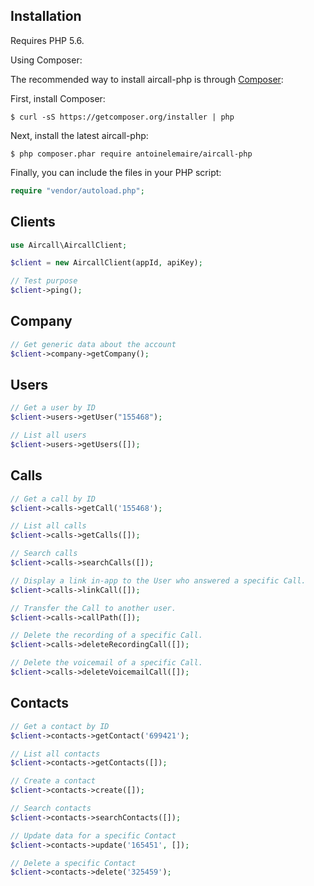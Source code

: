 ## Installation

Requires PHP 5.6.

Using Composer:

The recommended way to install aircall-php is through [Composer](https://getcomposer.org):

First, install Composer:

```
$ curl -sS https://getcomposer.org/installer | php
```

Next, install the latest aircall-php:

```
$ php composer.phar require antoinelemaire/aircall-php
```

Finally, you can include the files in your PHP script:

```php
require "vendor/autoload.php";
```

## Clients

```php
use Aircall\AircallClient;

$client = new AircallClient(appId, apiKey);

// Test purpose
$client->ping();
```

## Company

```php
// Get generic data about the account
$client->company->getCompany();
```

## Users

```php
// Get a user by ID
$client->users->getUser("155468");

// List all users
$client->users->getUsers([]);
```

## Calls

```php
// Get a call by ID
$client->calls->getCall('155468');

// List all calls
$client->calls->getCalls([]);

// Search calls
$client->calls->searchCalls([]);

// Display a link in-app to the User who answered a specific Call.
$client->calls->linkCall([]);

// Transfer the Call to another user.
$client->calls->callPath([]);

// Delete the recording of a specific Call.
$client->calls->deleteRecordingCall([]);

// Delete the voicemail of a specific Call.
$client->calls->deleteVoicemailCall([]);
```

## Contacts

```php
// Get a contact by ID
$client->contacts->getContact('699421');

// List all contacts
$client->contacts->getContacts([]);

// Create a contact
$client->contacts->create([]);

// Search contacts
$client->contacts->searchContacts([]);

// Update data for a specific Contact
$client->contacts->update('165451', []);

// Delete a specific Contact
$client->contacts->delete('325459');
```